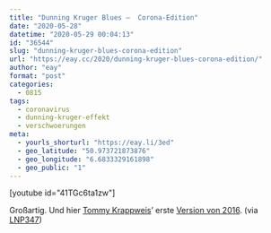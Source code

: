```yaml
---
title: "Dunning Kruger Blues –  Corona-Edition"
date: "2020-05-28"
datetime: "2020-05-29 00:04:13"
id: "36544"
slug: "dunning-kruger-blues-corona-edition"
url: "https://eay.cc/2020/dunning-kruger-blues-corona-edition/"
author: "eay"
format: "post"
categories:
  - 0815
tags:
  - coronavirus
  - dunning-kruger-effekt
  - verschwoerungen
meta:
  - yourls_shorturl: "https://eay.li/3ed"
  - geo_latitude: "50.973721873876"
  - geo_longitude: "6.6833329161898"
  - geo_public: "1"
---
```


\[youtube id="41TGc6ta1zw"\]

Großartig. Und hier [Tommy Krappweis](https://de.wikipedia.org/wiki/Tommy_Krappweis)’ erste [Version von 2016](https://youtu.be/DrG2c0_EyDE). (via [LNP347](https://logbuch-netzpolitik.de/lnp347-pralinen-zum-geburtstag))
